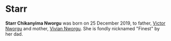 # Starr

**Starr Chikanyima Nworgu** was born on 25 December 2019, to father, [Victor Nworgu](/wiki/nVc) and mother, [Vivian Nworgu](/wiki/Vivian). She is fondly nicknamed "Finest" by her dad.